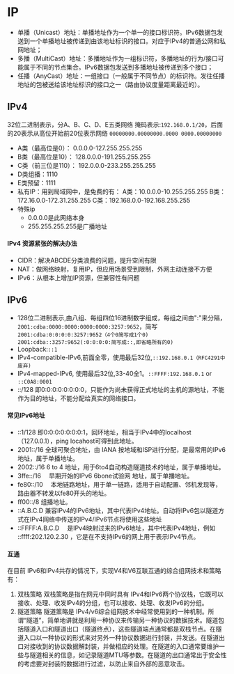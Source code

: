 # IP
- 单播（Unicast）地址：单播地址作为一个单一的接口标识符。IPv6数据包发送到一个单播地址被传递到由该地址标识的接口。对应于IPv4的普通公网和私网地址；
- 多播（MultiCast）地址：多播地址作为一组标识符，多播地址的行为/接口可能属于不同的节点集合。IPv6数据包发送到多播地址被传递到多个接口；
- 任播（AnyCast）地址：一组接口（一般属于不同节点）的标识符。发往任播地址的包被送给该地址标识的接口之一（路由协议度量距离最近的）。
## IPv4
32位二进制表示，分A、B、C、D、E五类网络
掩码表示:`192.168.0.1/20`，后面的20表示从高位开始前20位表示网络
`00000000.00000000.0000 0000.00000000`
- A类（最高位是0）： 0.0.0.0-127.255.255.255
- B类（最高位是10）： 128.0.0.0-191.255.255.255
- C类（前三位是110）： 192.0.0.0-233.255.255.255
- D类组播：1110
- E类预留：1111
- 私有IP：用到局域网中，是免费的有：
    A类：10.0.0.0-10.255.255.255
    B类：172.16.0.0-172.31.255.255
    C类：192.168.0.0-192.168.255.255
- 特殊ip
  - 0.0.0.0是此网络本身
  - 255.255.255.255是广播地址
#### IPv4 资源紧张的解决办法
- CIDR：解决ABCDE分类浪费的问题，提升空间有限
- NAT：做网络映射，复用IP，但应用场景受到限制，外网主动连接不方便
- IPv6：从根本上增加IP资源，但兼容性有问题
## IPv6
- 128位二进制表示,由八组、每组四位16进制数字组成，每组之间由":"来分隔，`2001:cdba:0000:0000:0000:0000:3257:9652`，简写
`2001:cdba:0:0:0:0:3257:9652（4个0简写成1个0)`
`2001:cdba::3257:9652(:0:0:0:0:简写成::,即省略所有的0)`
- Loopback:`::1`
- IPv4-compatible-IPv6,前面全零，使用最后32位,`::192.168.0.1（RFC4291中废弃)`
- IPv4-mapped-IPv6, 使用最后32位,33-40全1。`::FFFF:192.168.0.1` or `::C0A8:0001`
-  ::/128  即0:0:0:0:0:0:0:0，只能作为尚未获得正式地址的主机的源地址，不能作为目的地址，不能分配给真实的网络接口。
#### 常见IPv6地址
- ::1/128 即0:0:0:0:0:0:0:1，回环地址，相当于IPv4中的localhost（127.0.0.1），ping locahost可得到此地址。
-  2001::/16  全球可聚合地址，由 IANA 按地域和ISP进行分配，是最常用的IPv6地址，属于单播地址。
-  2002::/16  6 to 4 地址，用于6to4自动构造隧道技术的地址，属于单播地址。
-  3ffe::/16　 早期开始的IPv6 6bone试验网 地址，属于单播地址。
-  fe80::/10　 本地链路地址，用于单一链路，适用于自动配置、邻机发现等，路由器不转发以fe80开头的地址。
-  ff00::/8  组播地址。
-  ::A.B.C.D  兼容IPv4的IPv6地址，其中代表IPv4地址。自动将IPv6包以隧道方式在IPv4网络中传送的IPv4/IPv6节点将使用这些地址
-  ::FFFF:A.B.C.D　 是IPv4映射过来的IPv6地址，其中代表IPv4地址，例如 ::ffff:202.120.2.30 ，它是在不支持IPv6的网上用于表示IPv4节点。
#### 互通
在目前 IPv6和IPv4共存的情况下，实现V4和V6互联互通的综合组网技术和策略有：
1) 双栈策略
双栈策略是指在网元中同时具有 IPv4和IPv6两个协议栈，它既可以接收、处理、收发IPv4的分组，也可以接收、处理、收发IPv6的分组。
1) 隧道策略
隧道策略是 IPv4/v6综合组网技术中经常使用到的一种机制。所谓“隧道”，简单地讲就是利用一种协议来传输另一种协议的数据技术。隧道包括隧道入口和隧道出口（隧道终点），这些隧道端点通常都是双栈节点。在隧道入口以一种协议的形式来对另外一种协议数据进行封装，并发送。在隧道出口对接收到的协议数据解封装，并做相应的处理。在隧道的入口通常要维护一些与隧道相关的信息，如记录隧道MTU等参数。在隧道的出口通常出于安全性的考虑要对封装的数据进行过滤，以防止来自外部的恶意攻击。